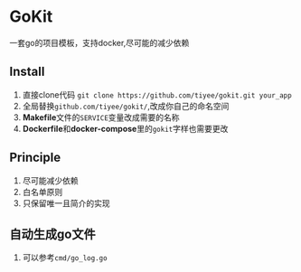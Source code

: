 # GoKit

一套go的项目模板，支持docker,尽可能的减少依赖


## Install

1. 直接clone代码 `git clone https://github.com/tiyee/gokit.git your_app`
2. 全局替换`github.com/tiyee/gokit/`,改成你自己的命名空间
3. **Makefile**文件的`SERVICE`变量改成需要的名称
4. **Dockerfile**和**docker-compose**里的`gokit`字样也需要更改

## Principle
1. 尽可能减少依赖
2. 白名单原则
3. 只保留唯一且简介的实现

## 自动生成go文件
1. 可以参考`cmd/go_log.go`